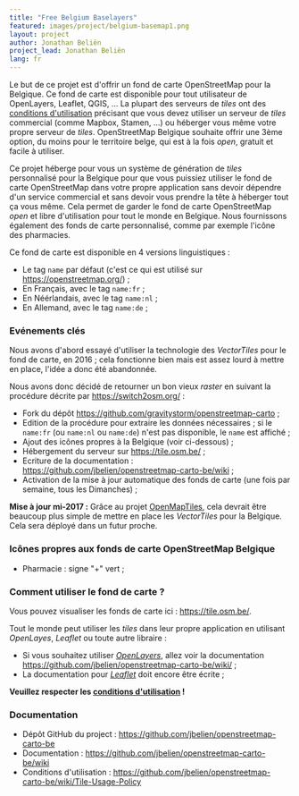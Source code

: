 ```yaml
---
title: "Free Belgium Baselayers"
featured: images/project/belgium-basemap1.png
layout: project
author: Jonathan Beliën
project_lead: Jonathan Beliën
lang: fr
---
```


Le but de ce projet est d'offrir un fond de carte OpenStreetMap pour la Belgique. Ce fond de carte est disponible pour tout utilisateur de OpenLayers, Leaflet, QGIS, ...
La plupart des serveurs de *tiles* ont des [conditions d'utilisation](https://operations.osmfoundation.org/policies/tiles/) précisant que vous devez utiliser un serveur de *tiles* commercial (comme Mapbox, Stamen, ...) ou héberger vous même votre propre serveur de *tiles*.
OpenStreetMap Belgique souhaite offrir une 3ème option, du moins pour le territoire belge, qui est à la fois *open*, gratuit et facile à utiliser.

Ce projet héberge pour vous un système de génération de *tiles* personnalisé pour la Belgique pour que vous puissiez utiliser le fond de carte OpenStreetMap dans votre propre application sans devoir dépendre d'un service commercial et sans devoir vous prendre la tête à héberger tout ça vous même. Cela permet de garder le fond de carte OpenStreetMap *open* et libre d'utilisation pour tout le monde en Belgique.
Nous fournissons également des fonds de carte personnalisé, comme par exemple l'icône des pharmacies.

Ce fond de carte est disponible en 4 versions linguistiques :

* Le tag `name` par défaut (c'est ce qui est utilisé sur <https://openstreetmap.org/>) ;
* En Français, avec le tag `name:fr` ;
* En Néérlandais, avec le tag `name:nl` ;
* En Allemand, avec le tag `name:de` ;

### Evénements clés

Nous avons d'abord essayé d'utiliser la technologie des *VectorTiles* pour le fond de carte, en 2016 ; cela fonctionne bien mais est assez lourd à mettre en place, l'idée a donc été abandonnée.

Nous avons donc décidé de retourner un bon vieux *raster* en suivant la procédure décrite par <https://switch2osm.org/> :

- Fork du dépôt <https://github.com/gravitystorm/openstreetmap-carto> ;
- Edition de la procédure pour extraire les données nécessaires ; si le `name:fr` (ou `name:nl` ou `name:de`) n'est pas disponible, le `name` est affiché ;
- Ajout des icônes propres à la Belgique (voir ci-dessous) ;
- Hébergement du serveur sur <https://tile.osm.be/> ;
- Ecriture de la documentation : <https://github.com/jbelien/openstreetmap-carto-be/wiki> ;
- Activation de la mise à jour automatique des fonds de carte (une fois par semaine, tous les Dimanches) ;

**Mise à jour mi-2017 :** Grâce au projet [OpenMapTiles](https://openmaptiles.org/), cela devrait être beaucoup plus simple de mettre en place les *VectorTiles* pour la Belgique. Cela sera déployé dans un futur proche.

### Icônes propres aux fonds de carte OpenStreetMap Belgique

- Pharmacie : signe "+" vert ;

### Comment utiliser le fond de carte ?

Vous pouvez visualiser les fonds de carte ici : <https://tile.osm.be/>.

Tout le monde peut utiliser les *tiles* dans leur propre application en utilisant *OpenLayes*, *Leaflet* ou toute autre libraire :

- Si vous souhaitez utiliser *[OpenLayers](https://openlayers.org/)*, allez voir la documentation <https://github.com/jbelien/openstreetmap-carto-be/wiki/> ;
- La documentation pour *[Leaflet](http://leafletjs.com/)* doit encore être écrite ;

**Veuillez respecter les [conditions d'utilisation](https://github.com/jbelien/openstreetmap-carto-be/wiki/Tile-Usage-Policy) !**

### Documentation

- Dépôt GitHub du project : <https://github.com/jbelien/openstreetmap-carto-be>
- Documentation : <https://github.com/jbelien/openstreetmap-carto-be/wiki>
- Conditions d'utilisation : <https://github.com/jbelien/openstreetmap-carto-be/wiki/Tile-Usage-Policy>
